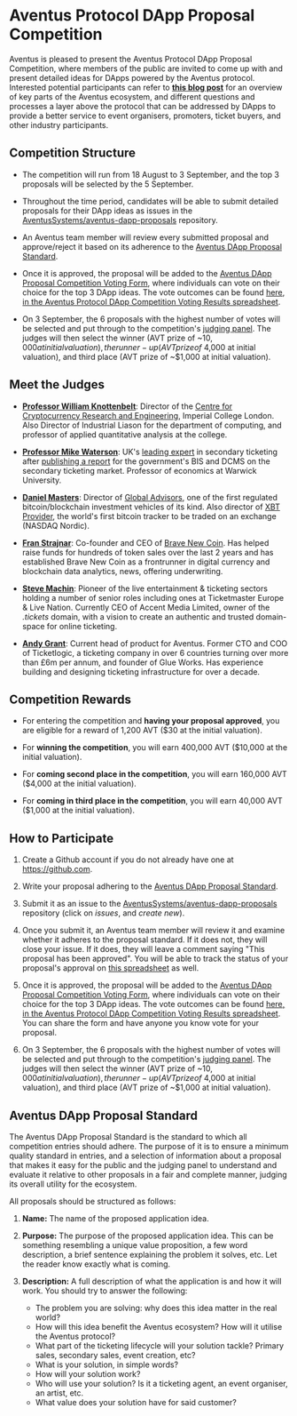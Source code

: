 # Aventus Protocol DApp Proposal Competition
Aventus is pleased to present the Aventus Protocol DApp Proposal Competition, where members of the public are invited to come up with and present detailed ideas for DApps powered by the Aventus protocol. Interested potential participants can refer to **[this blog post](https://blog.aventus.io/a-closer-look-at-the-aventus-ecosystem-fd843786ddc9)** for an overview of key parts of the Aventus ecosystem, and different questions and processes a layer above the protocol that can be addressed by DApps to provide a better service to event organisers, promoters, ticket buyers, and other industry participants.

## Competition Structure
* The competition will run from 18 August to 3 September, and the top 3 proposals will be selected by the 5 September.

* Throughout the time period, candidates will be able to submit detailed proposals for their DApp ideas as issues in the [AventusSystems/aventus-dapp-proposals](https://github.com/AventusSystems/aventus-dapp-proposals) repository.

* An Aventus team member will review every submitted proposal and approve/reject it based on its adherence to the [Aventus DApp Proposal Standard](#aventus-dapp-proposal-standard).

* Once it is approved, the proposal will be added to the [Aventus DApp Proposal Competition Voting Form](https://docs.google.com/forms/d/1DVdtzHpfoCoem6iRSz67Br3Cews1kTC5dnhzLbJlEx8), where individuals can vote on their choice for the top 3 DApp ideas. The vote outcomes can be found [here, in the Aventus Protocol DApp Competition Voting Results spreadsheet](https://docs.google.com/spreadsheets/d/1gCPelLkVouzpLqZCMZRif1MWYHM75kAHb7VXo-qEBtg/edit#gid=1597747390).

* On 3 September, the 6 proposals with the highest number of votes will be selected and put through to the competition's [judging panel](#meet-the-judges). The judges will then select the winner (AVT prize of ~$10,000 at initial valuation), the runner-up (AVT prize of ~$4,000 at initial valuation), and third place (AVT prize of ~$1,000 at initial valuation).

  
## Meet the Judges

* **[Professor William Knottenbelt](https://www.doc.ic.ac.uk/~wjk/)**: Director of the [Centre for Cryptocurrency Research and Engineering](http://www.ibtimes.co.uk/blockchain-imperial-college-london-launch-digital-asset-research-lab-1601789), Imperial College London. Also Director of Industrial Liason for the department of computing, and professor of applied quantitative analysis at the college. 

* **[Professor Mike Waterson](http://www2.warwick.ac.uk/fac/soc/economics/staff/mjwaterson/)**: UK's [leading expert](https://www.iq-mag.net/2016/09/waterson-braver-pricing-touts/#.WZXcsZOGPhM) in secondary ticketing after [publishing a report](http://www2.warwick.ac.uk/fac/soc/economics/staff/mjwaterson/ind-16-7-independent-review-online-secondary-ticketing-facilities.pdf) for the government's BIS and DCMS on the secondary ticketing market. Professor of economics at Warwick University.

* **[Daniel Masters](https://www.ft.com/content/98189e2a-2af2-11e5-acfb-cbd2e1c81cca)**: Director of [Global Advisors](https://www.coindesk.com/bitcoin-hedge-fund-launches-ethereum-subscribed-ico-investment-vehicle/), one of the first regulated bitcoin/blockchain investment vehicles of its kind. Also director of [XBT Provider](https://xbtprovider.com/), the world's first bitcoin tracker to be traded on an exchange (NASDAQ Nordic).

* **[Fran Strajnar]()**: Co-founder and CEO of [Brave New Coin](https://bravenewcoin.com). Has helped raise funds for hundreds of token sales over the last 2 years and has established Brave New Coin as a frontrunner in digital currency and blockchain data analytics, news, offering underwriting.

* **[Steve Machin](https://www.linkedin.com/in/stevemachin/?ppe=1)**: Pioneer of the live entertainment & ticketing sectors holding a number of senior roles including ones at Ticketmaster Europe & Live Nation. Currently CEO of Accent Media Limited, owner of the *.tickets* domain, with a vision to create an authentic and trusted domain-space for online ticketing.

* **[Andy Grant](https://www.linkedin.com/in/andy-g-6894005/)**: Current head of product for Aventus. Former CTO and COO of Ticketlogic, a ticketing company in over 6 countries turning over more than £6m per annum, and founder of Glue Works. Has experience building and designing ticketing infrastructure for over a decade.

## Competition Rewards

* For entering the competition and **having your proposal approved**, you are eligible for a reward of 1,200 AVT ($30 at the initial valuation).

* For **winning the competition**, you will earn 400,000 AVT ($10,000 at the initial valuation).

* For **coming second place in the competition**, you will earn 160,000 AVT ($4,000 at the initial valuation).

* For **coming in third place in the competition**, you will earn 40,000 AVT ($1,000 at the initial valuation).

## How to Participate
1. Create a Github account if you do not already have one at https://github.com.

2. Write your proposal adhering to the [Aventus DApp Proposal Standard](#aventus-dapp-proposal-standard).

3. Submit it as an issue to the [AventusSystems/aventus-dapp-proposals](https://github.com/AventusSystems/aventus-dapp-proposals) repository (click on *issues*, and *create new*). 

4. Once you submit it, an Aventus team member will review it and examine whether it adheres to the proposal standard. If it does not, they will close your issue. If it does, they will leave a comment saying "This proposal has been approved". You will be able to track the status of your proposal's approval on [this spreadsheet]() as well. 

5. Once it is approved, the proposal will be added to the [Aventus DApp Proposal Competition Voting Form](https://docs.google.com/forms/d/1DVdtzHpfoCoem6iRSz67Br3Cews1kTC5dnhzLbJlEx8), where individuals can vote on their choice for the top 3 DApp ideas. The vote outcomes can be found [here, in the Aventus Protocol DApp Competition Voting Results spreadsheet](https://docs.google.com/spreadsheets/d/1gCPelLkVouzpLqZCMZRif1MWYHM75kAHb7VXo-qEBtg/edit#gid=1597747390). You can share the form and have anyone you know vote for your proposal.

6. On 3 September, the 6 proposals with the highest number of votes will be selected and put through to the competition's [judging panel](#meet-the-judges). The judges will then select the winner (AVT prize of ~$10,000 at initial valuation), the runner-up (AVT prize of ~$4,000 at initial valuation), and third place (AVT prize of ~$1,000 at initial valuation).

## Aventus DApp Proposal Standard
The Aventus DApp Proposal Standard is the standard to which all competition entries should adhere. The purpose of it is to ensure a minimum quality standard in entries, and a selection of information about a proposal that makes it easy for the public and the judging panel to understand and evaluate it relative to other proposals in a fair and complete manner, judging its overall utility for the ecosystem.

All proposals should be structured as follows:

1. **Name:** The name of the proposed application idea.

2. **Purpose:** The purpose of the proposed application idea. This can be something resembling a unique value proposition, a few word description, a brief sentence explaining the problem it solves, etc. Let the reader know exactly what is coming.

3. **Description:** A full description of what the application is and how it will work. You should try to answer the following:
    * The problem you are solving: why does this idea matter in the real world?
    * How will this idea benefit the Aventus ecosystem? How will it utilise the Aventus protocol? 
    * What part of the ticketing lifecycle will your solution tackle? Primary sales, secondary sales, event creation, etc?
    * What is your solution, in simple words?
    * How will your solution work?
    * Who will use your solution? Is it a ticketing agent, an event organiser, an artist, etc.
    * What value does your solution have for said customer?
  
